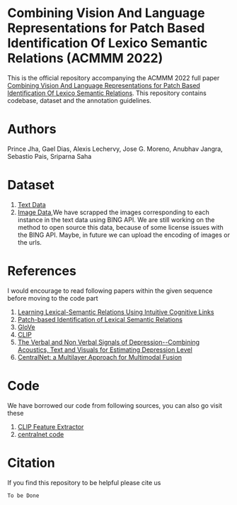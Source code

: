 # Combining Vision And Language Representations for Patch Based Identification Of Lexico Semantic Relations (ACMMM 2022)

This is the official repository accompanying the ACMMM 2022 full paper [Combining Vision And Language Representations for Patch Based Identification Of Lexico Semantic Relations]().  This repository contains codebase, dataset and the annotation guidelines.

# Authors
Prince Jha, Gael Dias, Alexis Lechervy, Jose G. Moreno, Anubhav Jangra, Sebastio Pais, Sriparna Saha 

# Dataset
1. [Text Data](https://drive.google.com/file/d/1wzlwbPbMiqVi7ODk5bSio7Pk3Xxcyi6x/view?usp=sharing)
2. [Image Data](),We have scrapped the images corresponding to each instance in the text data using BING API. We are still working on the method to open source this data, because of some license issues with the BING API. Maybe, in future we can upload the encoding of images or the urls.

# References
I would encourage to read following papers within the given sequence before moving to the code part
1. [Learning Lexical-Semantic Relations Using Intuitive Cognitive Links](https://dias.users.greyc.fr/publications/ecir2019.pdf)
2. [Patch-based Identification of Lexical Semantic Relations](https://dias.users.greyc.fr/publications/ecir2020.pdf)
3. [GloVe](https://nlp.stanford.edu/pubs/glove.pdf)
3. [CLIP](https://arxiv.org/pdf/2103.00020.pdf)
4. [The Verbal and Non Verbal Signals of Depression--Combining Acoustics, Text and Visuals for Estimating Depression Level](https://arxiv.org/pdf/1904.07656.pdf)
5. [CentralNet: a Multilayer Approach for Multimodal Fusion](https://arxiv.org/pdf/1808.07275.pdf)

# Code 
We have borrowed our code from following sources, you can also go visit these
1. [CLIP Feature Extractor](https://github.com/openai/CLIP)
2. [centralnet code](https://github.com/jperezrua/mfas)


# Citation
If you find this repository to be helpful please cite us

```
To be Done
```

